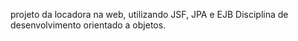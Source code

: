 projeto da locadora na web, utilizando JSF, JPA e EJB
Disciplina de desenvolvimento orientado a objetos.